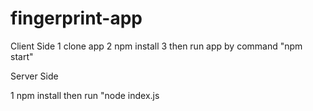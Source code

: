 # fingerprint-app

Client Side 
1 clone app 
2 npm install 
3 then run app by command "npm start"

Server Side

1 npm install
then run "node index.js

